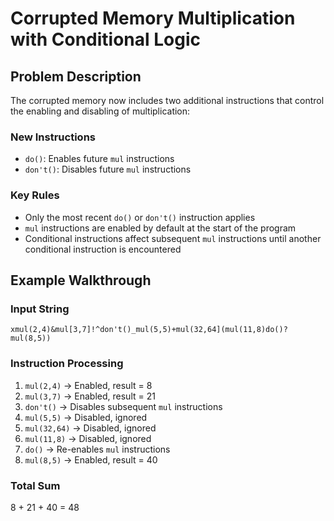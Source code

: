# Corrupted Memory Multiplication with Conditional Logic

## Problem Description

The corrupted memory now includes two additional instructions that control the enabling and disabling of multiplication:

### New Instructions
- `do()`: Enables future `mul` instructions
- `don't()`: Disables future `mul` instructions

### Key Rules
- Only the most recent `do()` or `don't()` instruction applies
- `mul` instructions are enabled by default at the start of the program
- Conditional instructions affect subsequent `mul` instructions until another conditional instruction is encountered

## Example Walkthrough

### Input String
```
xmul(2,4)&mul[3,7]!^don't()_mul(5,5)+mul(32,64](mul(11,8)do()?mul(8,5))
```

### Instruction Processing
1. `mul(2,4)` → Enabled, result = 8
2. `mul(3,7)` → Enabled, result = 21
3. `don't()` → Disables subsequent `mul` instructions
4. `mul(5,5)` → Disabled, ignored
5. `mul(32,64)` → Disabled, ignored
6. `mul(11,8)` → Disabled, ignored
7. `do()` → Re-enables `mul` instructions
8. `mul(8,5)` → Enabled, result = 40

### Total Sum
8 + 21 + 40 = 48
